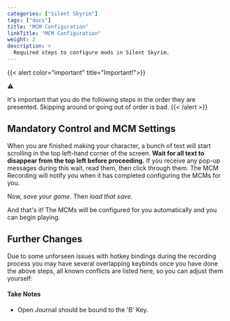 ```yaml
---
categories: ["Silent Skyrim"]
tags: ["docs"] 
title: "MCM Configuration"
linkTitle: "MCM Configuration"
weight: 2
description: >
  Required steps to configure mods in Silent Skyrim.
---
```


{{< alert color="important" title="Important!">}}
<div class="alert-icon">⚠️</div>

It's important that you do the following steps in the order they are presented. Skipping around or going out of order is bad.
{{< /alert >}}

## Mandatory Control and MCM Settings

When you are finished making your character, a bunch of text will start scrolling in the top left-hand corner of the screen. **Wait for all text to disappear from the top left before proceeding.** If you receive any pop-up messages during this wait, read them, then click through them. The MCM Recording will notify you when it has completed configuring the MCMs for you.

Now, *save your game*. Then *load that save.*

And that's it! The MCMs will be configured for you automatically and you can begin playing.

## Further Changes
Due to some unforseen issues with hotkey bindings during the recording process you may have several overlapping keybinds once you have done the above steps, all known conflicts are listed here, so you can adjust them yourself:

#### Take Notes
 - Open Journal should be bound to the 'B' Key.

